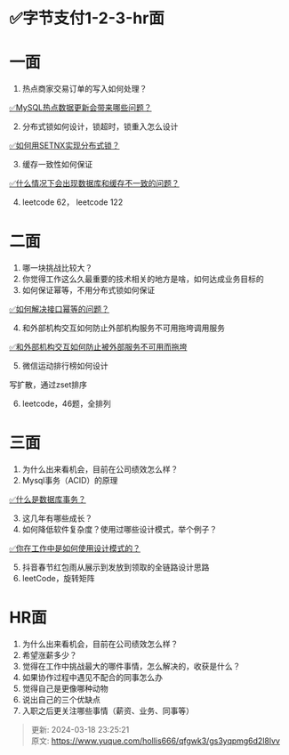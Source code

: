 # ✅字节支付1-2-3-hr面

# 一面
1. 热点商家交易订单的写入如何处理？

[✅MySQL热点数据更新会带来哪些问题？](https://www.yuque.com/hollis666/qfgwk3/gccycd2mvmpthq1s)

2. 分布式锁如何设计，锁超时，锁重入怎么设计

[✅如何用SETNX实现分布式锁？](https://www.yuque.com/hollis666/qfgwk3/feovxr7gr8ois5yt)

3. 缓存一致性如何保证

[✅什么情况下会出现数据库和缓存不一致的问题？](https://www.yuque.com/hollis666/qfgwk3/xr0h8h)

4. leetcode 62， leetcode 122

# 二面
1. 哪一块挑战比较大？
2. 你觉得工作这么久最重要的技术相关的地方是啥，如何达成业务目标的
3. 如何保证幂等，不用分布式锁如何保证

[✅如何解决接口幂等的问题？](https://www.yuque.com/hollis666/qfgwk3/gz2qwl)

4. 和外部机构交互如何防止外部机构服务不可用拖垮调用服务



[✅和外部机构交互如何防止被外部服务不可用而拖垮](https://www.yuque.com/hollis666/qfgwk3/xn8ucm3w3exfazpp)



5. 微信运动排行榜如何设计

写扩散，通过zset排序

6. leetcode，46题，全排列

# 三面
1. 为什么出来看机会，目前在公司绩效怎么样？
2. Mysql事务（ACID）的原理

[✅什么是数据库事务？](https://www.yuque.com/hollis666/qfgwk3/bvelw3)

3. 这几年有哪些成长？
4. 如何降低软件复杂度？使用过哪些设计模式，举个例子？

[✅你在工作中是如何使用设计模式的？](https://www.yuque.com/hollis666/qfgwk3/kzq0dwtbtgps9oe1)

5. 抖音春节红包雨从展示到发放到领取的全链路设计思路
6. leetCode，旋转矩阵

# HR面
1. 为什么出来看机会，目前在公司绩效怎么样？
2. 希望涨薪多少？
3. 觉得在工作中挑战最大的哪件事情，怎么解决的，收获是什么？
4. 如果协作过程中遇见不配合的同事怎么办
5. 觉得自己是更像哪种动物
6. 说出自己的三个优缺点
7. 入职之后更关注哪些事情（薪资、业务、同事等）



> 更新: 2024-03-18 23:25:21  
> 原文: <https://www.yuque.com/hollis666/qfgwk3/gs3yqpmg6d2l8lvv>